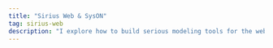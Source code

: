 ```yaml
---
title: "Sirius Web & SysON"
tag: sirius-web
description: "I explore how to build serious modeling tools for the web. From Sirius Web and SysON to Papyrus-on-the-web experiments, you’ll find hands-on demos, UI/UX patterns (icons, diagrams, interactions), and architecture notes for running modelers in a browser, collaboratively and at scale. Most posts are pragmatic: what worked, what broke, and why. If you’re evaluating web-based modeling for MBSE or DSLs, start here."
---
```

